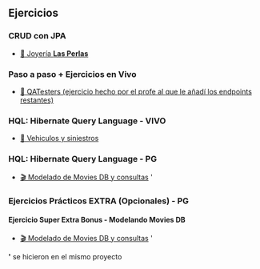 ## Ejercicios

### CRUD con JPA

- [💎 Joyería **Las Perlas**](lasperlas)

### Paso a paso + Ejercicios en Vivo

- [🧪 QATesters (ejercicio hecho por el profe al que le añadí los endpoints restantes)](QATesters)

### HQL: Hibernate Query Language - VIVO

- [🚗 Vehiculos y siniestros](vehiculosysiniestros)

### HQL: Hibernate Query Language - PG

- [🎬 Modelado de Movies DB y consultas](movies) '

### Ejercicios Prácticos EXTRA (Opcionales) - PG

#### Ejercicio Super Extra Bonus - Modelando Movies DB

- [🎬 Modelado de Movies DB y consultas](movies) '


**'** se hicieron en el mismo proyecto